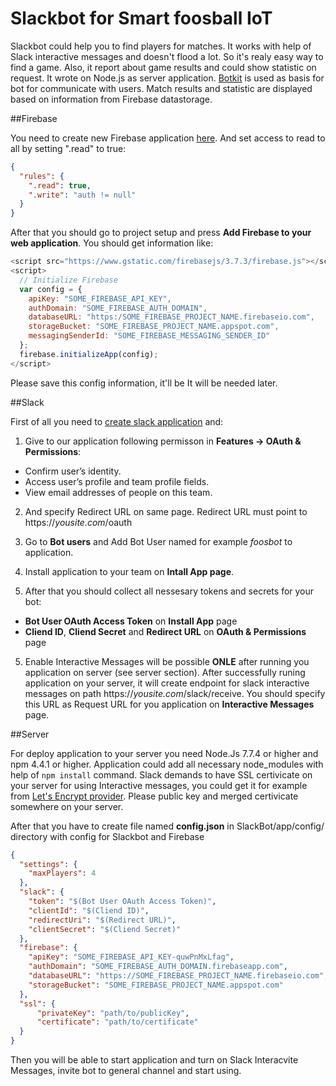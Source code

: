 # Slackbot for Smart foosball IoT

Slackbot could help you to find players for matches. It works with help of Slack interactive messages and doesn't flood a lot. So it's realy easy way to find a game. Also, it report about game results and could show statistic on request. It wrote on Node.js as server application.
[Botkit](https://github.com/howdyai/botkit) is used as basis for bot for communicate with users. Match results and statistic are displayed based on information from Firebase datastorage.

##Firebase 

You need to create new Firebase application [here](https://console.firebase.google.com). And set access to read to all by setting ".read" to true:

```json
{
  "rules": {
    ".read": true,
    ".write": "auth != null"
  }
}
```

After that you should go to project setup and press **Add Firebase to your web application**.
You should get information like:

```javascript
<script src="https://www.gstatic.com/firebasejs/3.7.3/firebase.js"></script>
<script>
  // Initialize Firebase
  var config = {
    apiKey: "SOME_FIREBASE_API_KEY",
    authDomain: "SOME_FIREBASE_AUTH_DOMAIN",
    databaseURL: "https:/SOME_FIREBASE_PROJECT_NAME.firebaseio.com",
    storageBucket: "SOME_FIREBASE_PROJECT_NAME.appspot.com",
    messagingSenderId: "SOME_FIREBASE_MESSAGING_SENDER_ID"
  };
  firebase.initializeApp(config);
</script>
```

Please save this config information, it'll be It will be needed later.

##Slack

First of all you need to [create slack application](https://api.slack.com/apps) and:

1. Give to our application following permisson in **Features -> OAuth & Permissions**:
* Confirm user’s identity.
* Access user’s profile and team profile fields.
* View email addresses of people on this team.

2. And specify Redirect URL on same page. Redirect URL must point to https://_yousite.com_/oauth

3. Go to **Bot users** and Add Bot User named for example _foosbot_ to application.

4. Install application to your team on **Intall App page**.

5. After that you should collect all nessesary tokens and secrets for your bot:

* **Bot User OAuth Access Token** on **Install App** page
* **Cliend ID**, **Cliend Secret** and **Redirect URL** on **OAuth & Permissions** page

5. Enable Interactive Messages will be possible **ONLE** after running you application on server (see server section). After successfully runing application on your server, it will create endpoint for slack interactive messages on path https://_yousite.com_/slack/receive. You should specify this URL as Request URL for you application on **Interactive Messages** page.

##Server

For deploy application to your server you need Node.Js 7.7.4 or higher and npm 4.4.1 or higher. Application could add all necessary node_modules with help of `npm install` command.
Slack demands to have SSL certivicate on your server for using Interactive messages, you could get it for example from [Let's Encrypt provider](letsencrypt.org). Please public key and merged certivicate somewhere on your server.

After that you have to create file named **config.json** in SlackBot/app/config/ directory with config for Slackbot and Firebase

```json
{
  "settings": {
    "maxPlayers": 4
  },
  "slack": {
    "token": "$(Bot User OAuth Access Token)",
    "clientId": "$(Cliend ID)",
    "redirectUri": "$(Redirect URL)",
    "clientSecret": "$(Cliend Secret)"
  },
  "firebase": {
    "apiKey": "SOME_FIREBASE_API_KEY-quwPnMxLfag",
    "authDomain": "SOME_FIREBASE_AUTH_DOMAIN.firebaseapp.com",
    "databaseURL": "https://SOME_FIREBASE_PROJECT_NAME.firebaseio.com",
    "storageBucket": "SOME_FIREBASE_PROJECT_NAME.appspot.com"
  },
  "ssl": {
      "privateKey": "path/to/publicKey",
      "certificate": "path/to/certificate"
  }
}
```

Then you will be able to start application and turn on Slack Interacvite Messages, invite bot to general channel and start using.